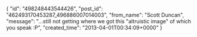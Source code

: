  {
   "id": "498248443544426",
   "post_id": "462493170453287_496886007014003",
   "from_name": "Scott Duncan",
   "message": "...still not getting where we got this \"altruistic image\" of which you speak :P",
   "created_time": "2013-04-01T00:34:09+0000"
 }
